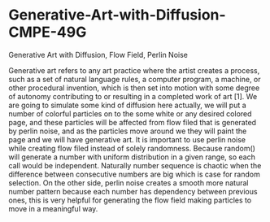 # Generative-Art-with-Diffusion-CMPE-49G
Generative Art with Diffusion, Flow Field, Perlin Noise

Generative art refers to any art practice where the artist creates a process, such as a set
of natural language rules, a computer program, a machine, or other procedural invention,
which is then set into motion with some degree of autonomy contributing to or resulting in
a completed work of art [1]. We are going to simulate some kind of diffusion here actually,
we will put a number of colorful particles on to the some white or any desired colored page,
and these particles will be affected from flow filed that is generated by perlin noise, and
as the particles move around we they will paint the page and we will have generative art.
It is important to use perlin noise while creating flow filed instead of solely randomness.
Because random() will generate a number with uniform distribution in a given range, so
each call would be independent. Naturally number sequence is chaotic when the difference
between consecutive numbers are big which is case for random selection. On the other
side, perlin noise creates a smooth more natural number pattern because each number
has dependency between previous ones, this is very helpful for generating the flow field
making particles to move in a meaningful way.
